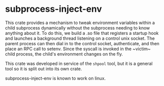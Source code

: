 # subprocess-inject-env

This crate provides a mechanism to tweak environment variables
within a child subprocess dynamically without the subprocess
needing to know anything about it. To do this, we build a
.so file that registers a startup hook and launches a background
thread listening on a control unix socket. The parent process
can then dial in to the control socket, authenticate, and
then place an RPC call to setenv. Since the syscall is invoked
in the ~victim~ child process, the child's environment changes
on the fly.

This crate was developed in service of the `shpool` tool, but
it is a general tool so it is split out into its own crate.

subprocess-inject-env is known to work on linux.
